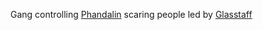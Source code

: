Gang controlling [Phandalin](Phandalin.md) scaring people led by [Glasstaff](../../03%20-%20Resources/Glasstaff.md)